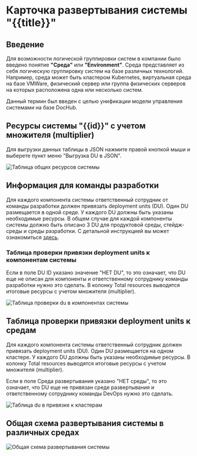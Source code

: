 # Карточка развертывания системы "{{title}}"

## Введение
Для возможности логической группировки систем в компании было введено понятие **"Среда"** или **"Environment"**.
Среда представляет из себя логическую группировку систем на базе различных технологий. Например, среда может быть кластером Kubernetes, виртуальная среда на базе VMWare, физический сервер или группа физических серверов на которых расположена одна или несколько систем.

Данный термин был введен с целью унификации модели управления системами на базе DocHub.

## Ресурсы системы "{{id}}" с учетом множителя (multiplier)

Для выгрузки данных таблицы в JSON нажмите правой кнопкой мыши и выберете пункт меню "Выгрузка DU в JSON".

![Таблица общих ресурсов системы](@entity/sweaf.ta.environments/get_total_system_resources?system_id={{id}})

## Информация для команды разработки

Для каждого компонента системы ответственный сотрудник от команды разработки должен привязать deployment units (DU). Один DU размещается в одной среде. У каждого DU должны быть указаны необходимые ресурсы. В общем случае для каждой компоненты системы должно быть описано 3 DU для продуктовой среды, стейдж-среды и среды разработки. С детальной инструкцией вы может ознакомиться [здесь](/docs/swamp.deployment_management_process#guide).

### Таблица проверки привязки deployment units к компонентам системы

Если в поле DU ID указано значение "НЕТ DU", то это означает, что DU еще не описан для компоненты и ответственному сотруднику команды разработки нужно это сделать. В колонку Total resources выводятся итоговые ресурсы с учетом множителя (multiplier).

![Таблица проверки du в компонентах системы](@entity/sweaf.ta.environments/system_du_table?system_id={{id}})


## Таблица проверки привязки deployment units к средам

Для каждого компонента системы ответственный сотрудник должен привязать deployment units (DU). Один DU размещается на одном кластере. У каждого DU должны быть указаны необходимые ресурсы. В колонку Total resources выводятся итоговые ресурсы с учетом множителя (multiplier).

Если в поле Среда развертывания указано "НЕТ среды", то это означает, что DU еще не привязан среде развертывания и ответственному сотруднику команды DevOps нужно это сделать.

![Таблица du в привязке к кластерам](@entity/sweaf.ta.environments/system_du_join_env_table?system_id={{id}})


## Общая схема развертывания системы в различных средах

![Общая схема развертывания системы](@entity/sweaf.ta.environments/system_deployment_diagram?parent={{id}})



